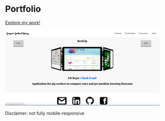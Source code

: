 # Portfolio
[Explore my work!](https://greysongy.github.io/updatedPortfolio/)

![Portfolio Image](assets/images/portfolioPic2.png)

Disclaimer: not fully mobile-responsive
